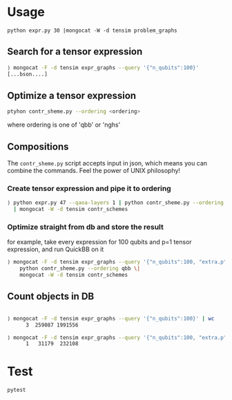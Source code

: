 # Usage

`python expr.py 30 |mongocat -W -d tensim problem_graphs`

## Search for a tensor expression

```bash
⟩ mongocat -F -d tensim expr_graphs --query '{"n_qubits":100}'
[...bson....]
```

## Optimize a tensor expression

```bash
ptyhon contr_sheme.py --ordering <ordering>
```

where ordering is one of 'qbb' or 'nghs'


## Compositions

The `contr_sheme.py` script accepts input in json, which means you can combine the 
commands. Feel the power of UNIX philosophy!

### Create tensor expression and pipe it to ordering

```bash
⟩ python expr.py 47 --qaoa-layers 1 | python contr_sheme.py --ordering nghs \
  | mongocat -W -d tensim contr_schemes
```


### Optimize straight from db and store the result

for example, take every expression for 100 qubits and p=1 tensor expression, and run QuickBB on it

```bash
⟩ mongocat -F -d tensim expr_graphs --query '{"n_qubits":100, "extra.p":1}' |\
    python contr_sheme.py --ordering qbb \|
    mongocat -W -d tensim contr_schemes
```


## Count objects in DB

```bash

⟩ mongocat -F -d tensim expr_graphs --query '{"n_qubits":100}' | wc
      3  259087 1991556

⟩ mongocat -F -d tensim expr_graphs --query '{"n_qubits":100, "extra.p":1}' | wc
      1   31179  232108

```

# Test

`pytest`
